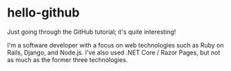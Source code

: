 # hello-github
Just going through the GitHub tutorial; it's quite interesting!

I'm a software developer with a focus on web technologies such as Ruby on Rails, Django, and Node.js. I've also used .NET Core / Razor Pages, but not as much as the former three technologies.
